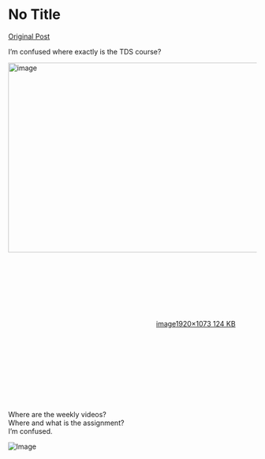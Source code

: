 # No Title

[Original Post](https://discourse.onlinedegree.iitm.ac.in/t/163158/5)

<p>I’m confused where exactly is the TDS course?<br>
<div class="lightbox-wrapper"><a class="lightbox" href="https://europe1.discourse-cdn.com/flex013/uploads/iitm/original/3X/c/2/c27c6f5e0febea8fee5c5ae9668eadf3bcdb8149.png" data-download-href="/uploads/short-url/rKvegseyBhF7RXGRHKE2qiEv4Lf.png?dl=1" title="image" rel="noopener nofollow ugc"><img src="https://europe1.discourse-cdn.com/flex013/uploads/iitm/optimized/3X/c/2/c27c6f5e0febea8fee5c5ae9668eadf3bcdb8149_2_690x385.png" alt="image" data-base62-sha1="rKvegseyBhF7RXGRHKE2qiEv4Lf" width="690" height="385" srcset="https://europe1.discourse-cdn.com/flex013/uploads/iitm/optimized/3X/c/2/c27c6f5e0febea8fee5c5ae9668eadf3bcdb8149_2_690x385.png, https://europe1.discourse-cdn.com/flex013/uploads/iitm/optimized/3X/c/2/c27c6f5e0febea8fee5c5ae9668eadf3bcdb8149_2_1035x577.png 1.5x, https://europe1.discourse-cdn.com/flex013/uploads/iitm/optimized/3X/c/2/c27c6f5e0febea8fee5c5ae9668eadf3bcdb8149_2_1380x770.png 2x" data-dominant-color="F3F3F6"><div class="meta"><svg class="fa d-icon d-icon-far-image svg-icon" aria-hidden="true"><use href="#far-image"></use></svg><span class="filename">image</span><span class="informations">1920×1073 124 KB</span><svg class="fa d-icon d-icon-discourse-expand svg-icon" aria-hidden="true"><use href="#discourse-expand"></use></svg></div></a></div><br>
Where are the weekly videos?<br>
Where and what is the assignment?<br>
I’m confused.</p>

![Image](https://europe1.discourse-cdn.com/flex013/uploads/iitm/optimized/3X/c/2/c27c6f5e0febea8fee5c5ae9668eadf3bcdb8149_2_690x385.png)